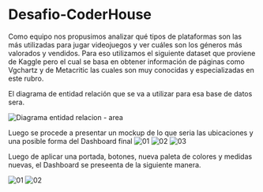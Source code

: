 # Desafio-CoderHouse
Como equipo nos propusimos analizar qué tipos de plataformas son las más utilizadas para jugar videojuegos y ver cuáles son los géneros más valorados y vendidos. Para eso utilizamos el siguiente dataset que proviene de Kaggle pero el cual se basa en obtener información de páginas como Vgchartz y de Metacritic las cuales son muy conocidas y especializadas en este rubro.

El diagrama de entidad relación que se va a utilizar para esa base de datos sera.

![Diagrama entidad relacion - area](https://user-images.githubusercontent.com/94582879/155425189-9a7f4d4d-ca87-468b-a20f-f8a3036da70f.jpg)

Luego se procede a presentar un mockup de lo que seria las ubicaciones y una posible forma del Dashboard final
![01](https://user-images.githubusercontent.com/94582879/155424966-27e52af8-d74f-44d8-8ec9-c4fecbd06811.jpg)
![02](https://user-images.githubusercontent.com/94582879/155424977-14bb8faa-647f-41e9-8cba-a14243dcaafb.jpg)
![03](https://user-images.githubusercontent.com/94582879/155424979-ac0da991-1ad9-4410-b7d3-43e3ab34f609.jpg)

Luego de aplicar una portada, botones, nueva paleta de colores y medidas nuevas, el Dashboard se preseenta de la siguiente manera.


![01](https://user-images.githubusercontent.com/94582879/155427005-b3996fbb-9e73-490f-a712-dcd3519931d7.jpg)
![02](https://user-images.githubusercontent.com/94582879/155427007-f2b1eea0-8747-4cde-b809-26625758b4d1.jpg)
